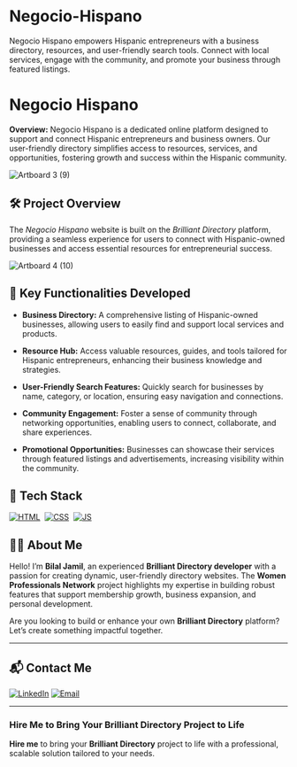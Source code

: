 # Negocio-Hispano
Negocio Hispano empowers Hispanic entrepreneurs with a business directory, resources, and user-friendly search tools. Connect with local services, engage with the community, and promote your business through featured listings.
# Negocio Hispano

**Overview:**
Negocio Hispano is a dedicated online platform designed to support and connect Hispanic entrepreneurs and business owners. Our user-friendly directory simplifies access to resources, services, and opportunities, fostering growth and success within the Hispanic community.

![Artboard 3 (9)](https://github.com/user-attachments/assets/8b6a14f7-95fa-4603-890f-b8ff128671cc)

## 🛠 Project Overview

The *Negocio Hispano* website is built on the *Brilliant Directory* platform, providing a seamless experience for users to connect with Hispanic-owned businesses and access essential resources for entrepreneurial success.

![Artboard 4 (10)](https://github.com/user-attachments/assets/b0dfbf71-f059-4c96-8758-6f0fa24cf838)

## 🚀 Key Functionalities Developed

- **Business Directory:** A comprehensive listing of Hispanic-owned businesses, allowing users to easily find and support local services and products.

- **Resource Hub:** Access valuable resources, guides, and tools tailored for Hispanic entrepreneurs, enhancing their business knowledge and strategies.

- **User-Friendly Search Features:** Quickly search for businesses by name, category, or location, ensuring easy navigation and connections.

- **Community Engagement:** Foster a sense of community through networking opportunities, enabling users to connect, collaborate, and share experiences.

- **Promotional Opportunities:** Businesses can showcase their services through featured listings and advertisements, increasing visibility within the community.

## 📌 Tech Stack
[![HTML](https://img.shields.io/badge/html5%20-%23E34F26.svg?&style=for-the-badge&logo=html5&logoColor=white)](https://github.com/yourusername/Baby-Support-Services/search?l=html)&nbsp;
[![CSS](https://img.shields.io/badge/css3%20-%231572B6.svg?&style=for-the-badge&logo=css3&logoColor=white)](https://github.com/yourusername/Baby-Support-Services/search?l=css)&nbsp;
[![JS](https://img.shields.io/badge/javascript%20-%23323330.svg?&style=for-the-badge&logo=javascript&logoColor=%23F7DF1E)](https://github.com/yourusername/Baby-Support-Services/search?l=javascript)


## 👨‍💻 About Me

Hello! I’m **Bilal Jamil**, an experienced **Brilliant Directory developer** with a passion for creating dynamic, user-friendly directory websites. The **Women Professionals Network** project highlights my expertise in building robust features that support membership growth, business expansion, and personal development.

Are you looking to build or enhance your own **Brilliant Directory** platform? Let’s create something impactful together.

---

## 📬 Contact Me

[![LinkedIn](https://img.shields.io/badge/LinkedIn-Connect-blue?style=for-the-badge&logo=linkedin)](http://www.linkedin.com/in/dev-bilal)
[![Email](https://img.shields.io/badge/Email-Contact%20Me-orange?style=for-the-badge&logo=gmail)](mailto:info.devbilal@gmail.com)

---



### **Hire Me to Bring Your Brilliant Directory Project to Life**

**Hire me** to bring your **Brilliant Directory** project to life with a professional, scalable solution tailored to your needs.
